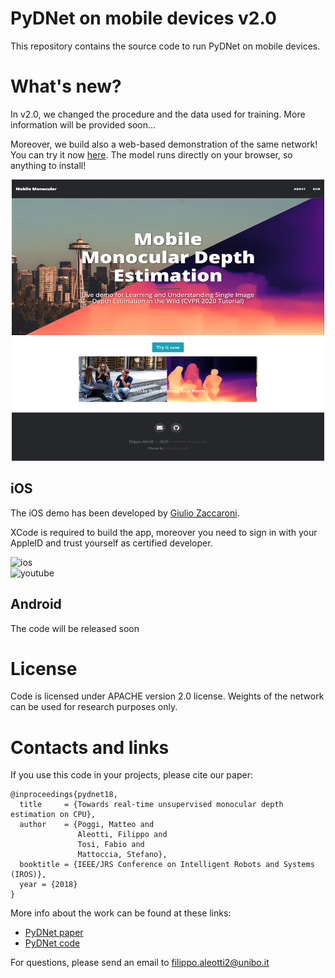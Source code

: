 # PyDNet on mobile devices v2.0
This repository contains the source code to run PyDNet on mobile devices.

# What's new?
In v2.0, we changed the procedure and the data used for training. More information will be provided soon...

Moreover, we build also a web-based demonstration of the same network! You can try it now [here](https://filippoaleotti.github.io/demo_live/).
The model runs directly on your browser, so anything to install! 

<p align="center">
  <img src="assets/live.png" width="500" height="450"/>
</p>

## iOS
The iOS demo has been developed by [Giulio Zaccaroni](https://github.com/GZaccaroni).

XCode is required to build the app, moreover you need to sign in with your AppleID and trust yourself as certified developer.

<div class="container">
<div class="row">
<div class="col-md-6">
<img alt="ios" src="assets/ios.gif">
</div>
<div class="col-md-6">
<img alt="youtube" src="https://img.youtube.com/vi/LRfGablYZNw/3.jpg">
</div>
</div>
</div>


## Android
The code will be released soon

# License
Code is licensed under APACHE version 2.0 license.
Weights of the network can be used for research purposes only.

# Contacts and links
If you use this code in your projects, please cite our paper:

```
@inproceedings{pydnet18,
  title     = {Towards real-time unsupervised monocular depth estimation on CPU},
  author    = {Poggi, Matteo and
               Aleotti, Filippo and
               Tosi, Fabio and
               Mattoccia, Stefano},
  booktitle = {IEEE/JRS Conference on Intelligent Robots and Systems (IROS)},
  year = {2018}
}
```

More info about the work can be found at these links:
* [PyDNet paper](https://arxiv.org/pdf/1806.11430.pdf)
* [PyDNet code](https://github.com/mattpoggi/pydnet)

For questions, please send an email to filippo.aleotti2@unibo.it
